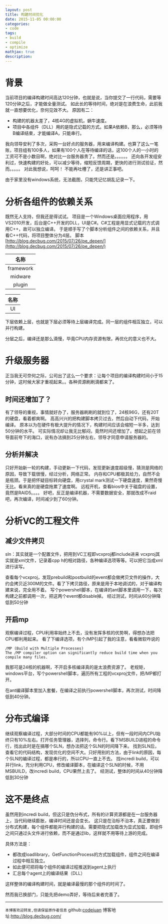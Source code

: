 ```yaml
---
layout: post
title: 构建时间优化
date: 2015-11-05 00:00:00
categories:
- code
tags: 
- build
- compile
- optimize
mathjax: true
description: 
---
```



# 背景

当前项目的编译构建时间高达120分钟，也就是说，当你提交了一行代码，需要等120分钟之后，才能做全量测试。
如此长的等待时间，绝对是在浪费生命，此前我就一直想要优化，奈何见效不大。
原因有二：
- 构建的机器太差了，4核4G的虚拟机，蜗牛速度。
- 项目中各组件（DLL）用的是隐式记载的方式。如果A依赖B，那么，必须等待B编译结束，才能编译A，只能串行。

我向领导安利了多次，采购一台好点的服务器，用来编译构建。也算了这么一笔账，项目组有100多人，如果有100个人在等待编译的话，这100个人的一小时的工资可不是小数目啊，绝对比一台服务器贵了。然而还是。。。。。。
还向各开发组安利过，快速构建的好处，可以减少等待，缩短反馈周期，更快的进行测试验证，然而。。。。。
对此我想说，呵呵！
不能再吐槽了，还是讲正事吧。

由于家里没有windows系统，无法截图，只能凭记忆胡乱记录一下。
<!--more-->

# 分析各组件的依赖关系
既然无人支持，但我还是得试试。
项目是一个Windows桌面应用程序，用VS2010开发，后台是C++开发的DLL，UI是C#。C#工程是用显式记载的方式调用C++，故可以独立编译。
于是顺手写了个脚本分析组件之间的依赖关系，并且看C++代码，将项目整体分为4层。
脚本[http://blog.decbug.com/2015/07/26/pe_depen/](http://blog.decbug.com/2015/07/26/pe_depen/)

|名称|
|:----:|
|framework|
|midware|
|plugin|

|名称|
|:----:|
|UI|

下层依赖上层，也就是下层必须等待上层编译完成。同一层的组件相互独立，可以并行构建。

分层之后，编译还是那么滴慢，毕竟CPU内存资源有限，再优化的意义也不大。


# 升级服务器
正当我无可奈何之际，公司出了这么一个要求：让每个项目的编译构建时间小于15分钟，这时候大家才重视起来。。各种资源刷刷滴都来了。

## 时间还增加了？

有了领导的重视，事情就好办了，服务器刷刷的就到位了，24核96G，还有20T的硬盘，看着都爽啊。
高高兴兴的把构建脚本拷贝过去，然后自动下代码，开始编译。
原本以为在硬件有极大提升的情况下，构建时间应该会缩短一半多，达到50分钟的水平。
可实际情况却让我无比郁闷，竟然时间还增加了。想起之前在领导面前夸下的海口，说有办法搞到25分钟左右，领导才同意申请服务器的。

## 分析并解决
只好开始新一轮的构建，手动更新一下代码，发现更新速度超级慢，猜测是网络的原因，导致下载很慢，经过分析，网络正常。
内存和CPU都极其给力，自然不会是瓶颈。于是把怀疑目标转向硬盘，用crystal mark测试一下硬盘速度，果然奇慢无比。看来真的是硬盘拖累了速度啊。
远程开机，查看bios中关于磁盘的设置，竟然是RAID5。。。。
好吧，反正是编译机器，不需要数据安全，那就改成不raid吧，再次编译，时间减少到了60分钟。

# 分析VC的工程文件

## 减少文件拷贝
sln：其实就是一个配置文件，把用到VC工程即vcxproj都include进来
vcxproj其实就是xml文件，记录着cpp h的相对路径，各种编译选项等等。可以把它当成xml进行读写。

查看每个vcxproj，发现prebuild和postbuild的event都会做拷贝文件的操作，大约会拷贝近300M的文件。看了下拷贝路径，原来是用于本地调试的，对于编译构建来说，完全用不着。
写个powershell脚本，在编译的ant脚本里调用一下，每次构建之前都调用一次，把这两个event都disable掉。
经过测试，时间从60分钟降低到50分钟

## 开启mp
观察编译过程，CPU利用率始终上不去，没有发挥多核的优势啊，得想办法把CPU都利用起来。
看了下编译选项，有个/MP引起了我的注意，看看微软咋说的
```
/MP (Build with Multiple Processes)
The /MP compiler option can significantly reduce build time when you compile many files.
```
我那可是24核的机器啊，不开启多核编译真的是太浪费资源了。
老规矩，windows平台，写个powershell脚本，遍历所有工程的vcxproj文件，把/MP都打开。

在ant编译脚本里加入套餐，在编译之前执行powershell脚本，再次测试，时间降低到40分钟。

# 分布式编译
继续观察编译过程，大部分时间的CPU都能有90%以上，但有一段时间内CPU始终只有10%左右。打开任务管理器，选择列，命令行。看下MSBUILD进程的命令行，找出此时是在搞哪个SLN，想办法把这个SLN的时间降下来。
找到SLN后，查看它的代码结构，发现优化的空间不大。只好用别的方法，由于link的原因，每个SLN的编译过程，都是串行的，所以CPU一直上不去。
找incredi build，可以并行link，充分利用CPU，修改编译脚本，在编译这个SLN的时候，不用MSBUILD，改incredi build，CPU果然上去了。
经测试，整体的时间从40分钟降低到30分钟

# 这不是终点
虽然用到incredi build，但这只是伪分布式，所有的计算资源都是在一台服务器上，当代码继续膨胀，编译时间还是会变长。
这只是在治标不治本，真正要做到分布式构建，每个组件都能并行构建的话。需要把隐式加载改为显式加载，即组件之间只通过头文件进行依赖，而不是通过lib，这样就不用等待上游的完成。

具体方法是：
- 都改成loadlibrary，GetFunctionProcess的方式加载组件，组件之间在编译过程中相互独立。
- 如此便可把将每个组件的编译过程推送到agent上执行
- 汇总每个agent上的编译结果（DLL）

这样整体的编译构建时间，就是编译最慢的那个组件的时间了。

然而我已换部门，只能先把demo弄好，等待后来者完善了。

-----------------------

`本博客欢迎转发,但请保留原作者信息`
github:[codejuan](https://github.com/CodeJuan)
博客地址:http://blog.decbug.com/
